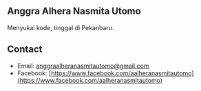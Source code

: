 ## Anggra Alhera Nasmita Utomo ##

Menyukai kode, tinggal di Pekanbaru.

## Contact

* Email: [anggraalheranasmitautomo@gmail.com](mailto:anggraalheranasmitautomo@gmail.com)
* Facebook: [https://www.facebook.com/aalheranasmitautomo](https://www.facebook.com/aalheranasmitautomo)
